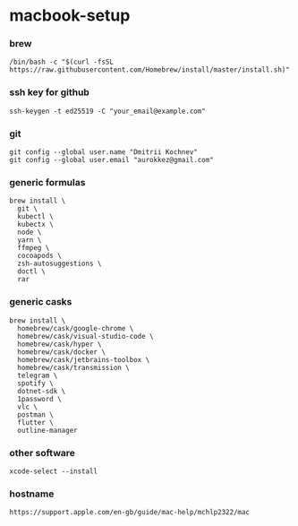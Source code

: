 # macbook-setup

### brew
```
/bin/bash -c "$(curl -fsSL https://raw.githubusercontent.com/Homebrew/install/master/install.sh)"
```

### ssh key for github
```
ssh-keygen -t ed25519 -C "your_email@example.com"
```

### git
```
git config --global user.name "Dmitrii Kochnev"
git config --global user.email "aurokkez@gmail.com"
```

### generic formulas
```
brew install \
  git \
  kubectl \
  kubectx \
  node \
  yarn \
  ffmpeg \
  cocoapods \
  zsh-autosuggestions \
  doctl \
  rar
```

### generic casks
```
brew install \
  homebrew/cask/google-chrome \
  homebrew/cask/visual-studio-code \
  homebrew/cask/hyper \
  homebrew/cask/docker \
  homebrew/cask/jetbrains-toolbox \
  homebrew/cask/transmission \
  telegram \
  spotify \
  dotnet-sdk \
  1password \
  vlc \
  postman \
  flutter \
  outline-manager
```

### other software
```
xcode-select --install
```

### hostname 
```
https://support.apple.com/en-gb/guide/mac-help/mchlp2322/mac
```

